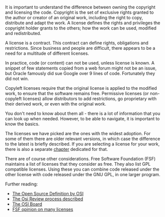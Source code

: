 It is important to understand the difference between owning the copyright and licensing the code. Copyright is the set of exclusive rights granted to the author or creator of an original work, including the right to copy, distribute and adapt the work. A license defines the rights and privileges the copyright holder grants to the others; how the work can be used, modified and redistributed. 

A license is a contract. This contract can define rights, obligations and restrictions. Since business and people are difficult, there appears to be a need for a multitude of different licenses. 

In practice, code (or content) can not be used, unless license is known. A snippet of few statements copied from a web forum might not be an issue, but Oracle famously did sue Google over 9 lines of code. Fortunately they did not win. 

Copyleft licenses require that the original license is applied to the modified work, to ensure that the software remains free. Permissive licenses (or non-copyleft licenses) allow distributors to add restrictions, go proprietary with their derived work, or even with the original work. 

You don't need to know about them all - there is a lot of information that you can look up when needed. However, to be able to navigate, it is important to know the basics. 

The licenses we have picked are the ones with the widest adoption. For some of them there are older relevant versions, in which case the difference to the latest is briefly described. If you are selecting a license for your work, there is also a separate [chapter](/choose) dedicated for that.

There are of course other considerations. Free Software Foundation (FSF) maintains a list of licenses that they consider as free. They also list GPL compatible licenses. Using these you can combine code released under the other license with code released under the GNU GPL, in one larger program.

Further reading:

* [The Open Source Definition by OSI](http://opensource.org/osd-annotated "The Open Source Definition")
* [The Osi Review process described](http://opensource.org/approval "The Osi Review process")
* [The OSI Board](http://opensource.org/board "The OSI Board")
* [FSF opinion on many licenses](http://www.gnu.org/licenses/license-list.html "FSF stand of licences")
